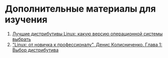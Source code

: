 # Дополнительные материалы для изучения

1. [Лучшие дистрибутивы Linux: какую версию операционной системы выбрать](https://skillbox.ru/media/code/luchshie-distributivy-linux-kakuyu-versiyu-operatsionnoy-sistemy-vybrat/)
2. ["Linux: от новичка к профессионалу", Денис Колисниченко. Глава 1: Выбор дистрибутива](https://ozon.ru/t/jDzEply)